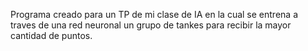 Programa creado para un TP de mi clase de IA en la cual se entrena a traves de una red neuronal un grupo de tankes para recibir la mayor cantidad de puntos. 
